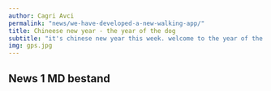 ```yaml
---
author: Cagri Avci
permalink: "news/we-have-developed-a-new-walking-app/"
title: Chineese new year - the year of the dog
subtitle: "it's chinese new year this week. welcome to the year of the dog! weve taken a look at the 12 animals of the chinese zodiac and suggested a tur for each"
img: gps.jpg
---
```


<article class="container">
    <h2>News 1 MD bestand</h2>
</article>

